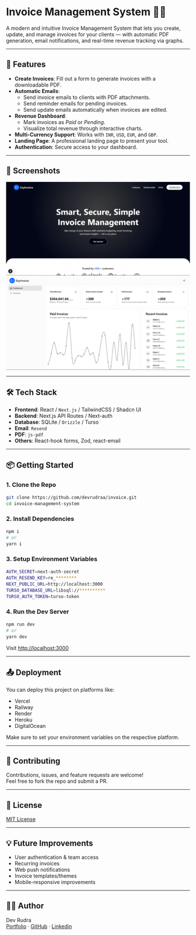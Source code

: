 # Invoice Management System 💼📨

A modern and intuitive Invoice Management System that lets you create, update, and manage invoices for your clients — with automatic PDF generation, email notifications, and real-time revenue tracking via graphs.

---

## 🚀 Features

- **Create Invoices**: Fill out a form to generate invoices with a downloadable PDF.
- **Automatic Emails**:
  - Send invoice emails to clients with PDF attachments.
  - Send reminder emails for pending invoices.
  - Send update emails automatically when invoices are edited.
- **Revenue Dashboard**:
  - Mark invoices as _Paid_ or _Pending_.
  - Visualize total revenue through interactive charts.
- **Multi-Currency Support**: Works with `INR`, `USD`, `EUR`, and `GBP`.
- **Landing Page**: A professional landing page to present your tool.
- **Authentication**: Secure access to your dashboard.

---

## 📸 Screenshots

![Landing Page Screenshot](/public/images/landing.png)
![Dashboard Screenshot](/public/images/dashboard.png)

---

## 🛠️ Tech Stack

- **Frontend**: React / `Next.js` / TailwindCSS / Shadcn UI
- **Backend**: Next.js API Routes / Next-auth
- **Database**: SQLite / `Drizzle` / Turso
- **Email**: `Resend`
- **PDF**: `js-pdf`
- **Others**: React-hook forms, Zod, react-email

---

## 📦 Getting Started

### 1. Clone the Repo

```bash
git clone https://github.com/devrudraa/invoice.git
cd invoice-management-system
```

### 2. Install Dependencies

```bash
npm i
# or
yarn i
```

### 3. Setup Environment Variables

```bash
AUTH_SECRET=next-auth-secret
AUTH_RESEND_KEY=re_********
NEXT_PUBLIC_URL=http://localhost:3000
TURSO_DATABASE_URL=libsql://**********
TURSO_AUTH_TOKEN=turso-token
```

### 4. Run the Dev Server

```bash
npm run dev
# or
yarn dev
```

Visit [http://localhost:3000](http://localhost:3000)

---

## 📤 Deployment

You can deploy this project on platforms like:

- Vercel
- Railway
- Render
- Heroku
- DigitalOcean

Make sure to set your environment variables on the respective platform.

---

## 🤝 Contributing

Contributions, issues, and feature requests are welcome!  
Feel free to fork the repo and submit a PR.

---

## 📄 License

[MIT License](./LICENSE)

---

## 💡 Future Improvements

- User authentication & team access
- Recurring invoices
- Web push notifications
- Invoice templates/themes
- Mobile-responsive improvements

---

## 👨‍💻 Author

Dev Rudra  
[Portfolio](https://rudracode.com) · [GitHub](https://github.com/devrudra) · [Linkedin](https://www.linkedin.com/in/devrudraa/)
